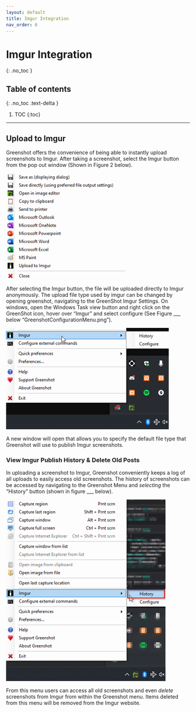 ```yaml
---
layout: default
title: Imgur Integration
nav_order: 6
---
```


# Imgur Integration
{: .no_toc }

## Table of contents
{: .no_toc .text-delta }

1. TOC
{:toc}

---

## Upload to Imgur

Greenshot offers the convenience of being able to instantly upload screenshots to Imgur. After taking a screenshot, select the Imgur button from the pop out window (Shown in Figure 2 below).

![Greenshot Capture Menu](../assets/images/GreenShotCaptureMenu.png)


After selecting the Imgur button, the file will be uploaded directly to Imgur anonymously. The upload file type used by imgur can be changed by opening greenshot, navigating to the GreenShot Imgur Settings. On windows, open the Windows Task view button and right click on the GreenShot icon, hover over “Imgur” and select configure (See Figure ___ below “GreenshotConfigurationMenu.png”).

![GreenShot Imgur Configuration](../assets/images/GreenshotConfigurationMenu.png)


A new window will open that allows you to specify the default file type that Greenshot will use to publish Imgur screenshots.

### View Imgur Publish History & Delete Old Posts
In uploading a screenshot to Imgur, Greenshot conveniently keeps a log of all uploads to easily access old screenshots. The history of screenshots can be accessed by navigating to the Greenshot Menu and _selecting_ the “History” button (shown in figure ___ below).

![GreenShot History](../assets/images/GreenShotHistory.png)


From this menu users can access all old screenshots and even _delete_ screenshots from Imgur from within the Greenshot menu. Items deleted from this menu will be removed from the Imgur website.
